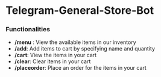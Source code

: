 # Telegram-General-Store-Bot

### Functionalities

- **/menu** : View the available items in our inventory
- **/add**: Add items to cart by specifying name and quantity 
- **/cart**: View the items in your cart
- **/clear**: Clear items in your cart
- **/placeorder**: Place an order for the items in your cart
